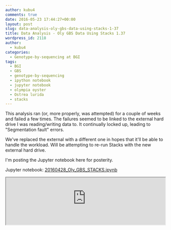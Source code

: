 ```yaml
---
author: kubu4
comments: true
date: 2016-05-23 17:44:27+00:00
layout: post
slug: data-analysis-oly-gbs-data-using-stacks-1-37
title: Data Analysis - Oly GBS Data Using Stacks 1.37
wordpress_id: 2118
author:
  - kubu4
categories:
  - Genotype-by-sequencing at BGI
tags:
  - BGI
  - GBS
  - genotype-by-sequencing
  - ipython notebook
  - jupyter notebook
  - olympia oyster
  - Ostrea lurida
  - stacks
---
```


This analysis ran (or, more properly, was attempted) for a couple of weeks and failed a few times. The failures seemed to be linked to the external hard drive I was reading/writing data to. It continually locked up, leading to "Segmentation fault" errors.

We've replaced the external with a different one in hopes that it'll be able to handle the workload. Will be attempting to re-run Stacks with the new external hard drive.

I'm posting the Jupyter notebook here for posterity.

Jupyter notebook: [20160428_Oly_GBS_STACKS.ipynb](https://github.com/sr320/LabDocs/blob/master/jupyter_nbs/sam/20160428_Oly_GBS_STACKS.ipynb)

<iframe src="https://render.githubusercontent.com/view/ipynb?commit=a3ef85c9bcdfed486290e2ae383c75a6ab64d3f4&enc_url=68747470733a2f2f7261772e67697468756275736572636f6e74656e742e636f6d2f73723332302f4c6162446f63732f613365663835633962636466656434383632393065326165333833633735613661623634643366342f6a7570797465725f6e62732f73616d2f32303136303432385f4f6c795f4742535f535441434b532e6970796e62&nwo=sr320%2FLabDocs&path=jupyter_nbs%2Fsam%2F20160428_Oly_GBS_STACKS.ipynb&repository_id=13746500#7e520a80-01bf-44d1-b373-e3606e0f6564" width="100%" same_height_as="window" scrolling="yes"></iframe>

